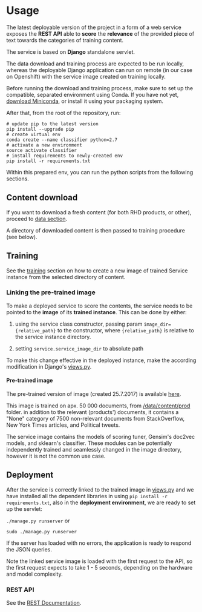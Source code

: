 # Usage

The latest deployable version of the project in a form of a web service exposes the **REST API** 
able to **score** the **relevance** of the provided piece of text towards the categories of training content.

The service is based on **Django** standalone servlet.

The data download and training process are expected to be run locally, whereas the deployable Django application
can run on remote (in our case on Openshift) with the service image created on training locally.

Before running the download and training process, make sure to set up the compatible, separated environment using
Conda. If you have not yet, [download Miniconda](https://conda.io/miniconda.html), or install it using your 
packaging system.
 
After that, from the root of the repository, run:

```commandline
# update pip to the latest version
pip install --upgrade pip
# create virtual env
conda create --name classifier python=2.7
# activate a new environment
source activate classifier
# install requirements to newly-created env
pip install -r requirements.txt
```
Within this prepared env, you can run the python scripts from the following sections.

## Content download

If you want to download a fresh content (for both RHD products, or other), proceed to 
[data section](https://github.com/searchisko/project-classifier-poc/tree/master/data).

A directory of downloaded content is then passed to training procedure (see below).

## Training

See the [training](https://github.com/searchisko/project-classifier-poc/blob/master/search_service/training) 
section on how to create a new image of trained Service instance from the selected directory of content.

### Linking the pre-trained image

To make a deployed service to score the contents, the service needs to be pointed 
to the **image** of its **trained instance**. This can be done by either:

1. using the service class constructor, passing param ``image_dir={relative_path}`` to the constructor, 
where ``{relative_path}`` is relative to the service instance directory.

2. setting ``service.service_image_dir`` to absolute path

To make this change effective in the deployed instance,
make the according modification in Django's 
[views.py](https://github.com/searchisko/project-classifier-poc/blob/master/search_service/views.py).

#### Pre-trained image

The pre-trained version of image (created 25.7.2017) is available
[here](https://drive.google.com/file/d/0B_42L5-Ve7j2STFodkprVUY0Wms/view).

This image is trained on apx. 50 000 documents, from [/data/content/prod](https://github.com/searchisko/project-classifier-poc/tree/master/data/content/prod) folder.
in addition to the relevant (products') documents, it contains a "None" category 
of 7500 non-relevant documents from StackOverflow, New York Times articles, and Political tweets.

The service image contains the models of scoring tuner, Gensim's doc2vec models, and sklearn's classifier. 
These modules can be potentially independently trained and seamlessly changed in the image directory, 
however it is not the common use case.

## Deployment

After the service is correctly linked to the trained image in 
[views.py](https://github.com/searchisko/project-classifier-poc/blob/master/search_service/views.py)
and we have installed all the dependent libraries in using ``pip install -r requirements.txt``,
also in the **deployment environment**, we are ready to set up the servlet:
 
``./manage.py runserver`` or 

``sudo ./manage.py runserver``

If the server has loaded with no errors, the application is ready to respond the JSON queries.

Note the linked service image is loaded with the first request to the API, so the first request expects to take
1 - 5 seconds, depending on the hardware and model complexity.

### REST API
See the [REST Documentation](https://github.com/searchisko/project-classifier-poc/blob/master/search_service/API).